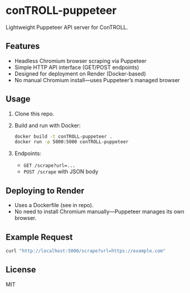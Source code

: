 # conTROLL-puppeteer

Lightweight Puppeteer API server for ConTROLL.

## Features

- Headless Chromium browser scraping via Puppeteer
- Simple HTTP API interface (GET/POST endpoints)
- Designed for deployment on Render (Docker-based)
- No manual Chromium install—uses Puppeteer’s managed browser

## Usage

1. Clone this repo.
2. Build and run with Docker:
   ```bash
   docker build -t conTROLL-puppeteer .
   docker run -p 5000:5000 conTROLL-puppeteer
   ```

3. Endpoints:
   - `GET /scrape?url=...`
   - `POST /scrape` with JSON body

## Deploying to Render

- Uses a Dockerfile (see in repo).
- No need to install Chromium manually—Puppeteer manages its own browser.

## Example Request

```bash
curl "http://localhost:5000/scrape?url=https://example.com"
```

## License

MIT
